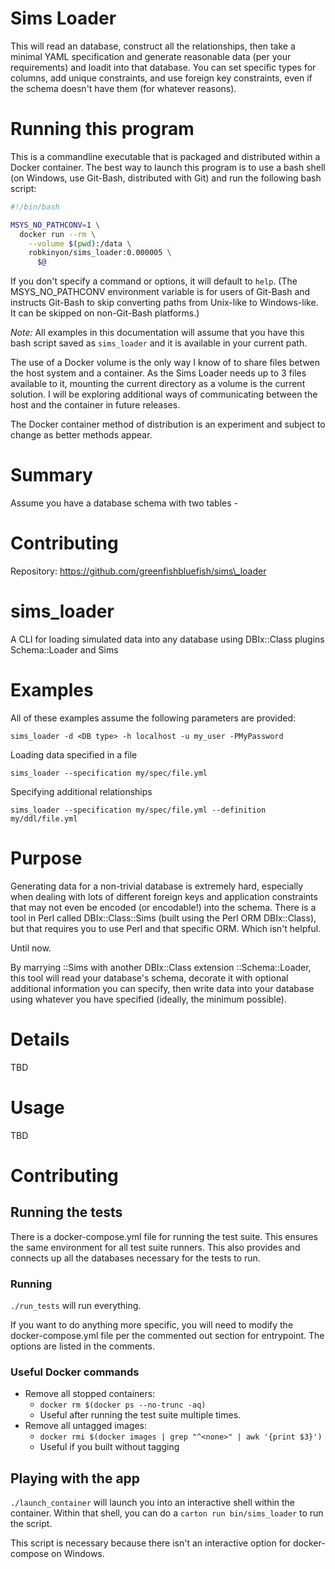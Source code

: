 # Sims Loader

This will read an database, construct all the relationships, then take a minimal
YAML specification and generate reasonable data (per your requirements) and loadit into that database. You can set specific types for columns, add unique
constraints, and use foreign key constraints, even if the schema doesn't have
them (for whatever reasons).

# Running this program

This is a commandline executable that is packaged and distributed within a
Docker container. The best way to launch this program is to use a bash shell (on
Windows, use Git-Bash, distributed with Git) and run the following bash script:
```bash
#!/bin/bash

MSYS_NO_PATHCONV=1 \
  docker run --rm \
    --volume $(pwd):/data \
    robkinyon/sims_loader:0.000005 \
      $@
```
If you don't specify a command or options, it will default to `help`. (The
MSYS\_NO\_PATHCONV environment variable is for users of Git-Bash and instructs
Git-Bash to skip converting paths from Unix-like to Windows-like. It can be
skipped on non-Git-Bash platforms.)

*Note:* All examples in this documentation will assume that you have this bash
script saved as `sims_loader` and it is available in your current path.

The use of a Docker volume is the only way I know of to share files betwen the
host system and a container. As the Sims Loader needs up to 3 files available to
it, mounting the current directory as a volume is the current solution. I will
be exploring additional ways of communicating between the host and the container
in future releases.

The Docker container method of distribution is an experiment and subject to
change as better methods appear.

# Summary

Assume you have a database schema with two tables - 

# Contributing

Repository: https://github.com/greenfishbluefish/sims\_loader




# sims\_loader

A CLI for loading simulated data into any database using DBIx::Class plugins
Schema::Loader and Sims

# Examples

All of these examples assume the following parameters are provided:

    sims_loader -d <DB type> -h localhost -u my_user -PMyPassword

Loading data specified in a file

    sims_loader --specification my/spec/file.yml

Specifying additional relationships

    sims_loader --specification my/spec/file.yml --definition my/ddl/file.yml

# Purpose

Generating data for a non-trivial database is extremely hard, especially when
dealing with lots of different foreign keys and application constraints that may
not even be encoded (or encodable!) into the schema. There is a tool in Perl
called DBIx::Class::Sims (built using the Perl ORM DBIx::Class), but that
requires you to use Perl and that specific ORM. Which isn't helpful.

Until now.

By marrying ::Sims with another DBIx::Class extension ::Schema::Loader, this
tool will read your database's schema, decorate it with optional additional
information you can specify, then write data into your database using whatever
you have specified (ideally, the minimum possible).

# Details

TBD

# Usage

TBD

# Contributing

## Running the tests

There is a docker-compose.yml file for running the test suite. This ensures the
same environment for all test suite runners. This also provides and connects up
all the databases necessary for the tests to run.

### Running

`./run_tests` will run everything.

If you want to do anything more specific, you will need to modify the
docker-compose.yml file per the commented out section for entrypoint. The
options are listed in the comments.

### Useful Docker commands

* Remove all stopped containers:
  * `docker rm $(docker ps --no-trunc -aq)`
  * Useful after running the test suite multiple times.
* Remove all untagged images:
  * `docker rmi $(docker images | grep "^<none>" | awk '{print $3}')`
  * Useful if you built without tagging

## Playing with the app

`./launch_container` will launch you into an interactive shell within the
container. Within that shell, you can do a `carton run bin/sims_loader` to run
the script.

This script is necessary because there isn't an interactive option for
docker-compose on Windows.
